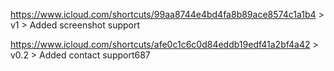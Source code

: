 https://www.icloud.com/shortcuts/99aa8744e4bd4fa8b89ace8574c1a1b4 > v1 > Added screenshot support

https://www.icloud.com/shortcuts/afe0c1c6c0d84eddb19edf41a2bf4a42 > v0.2 > Added contact support687
